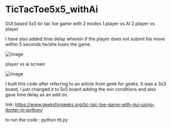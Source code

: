 # TicTacToe5x5_withAi
GUI based 5x5 tic tac toe game with 2 modes 1.player vs AI  2.player vs player

I have also added time delay wherein if the player does not submit his move within 5 seconds he/she loses the game.

![image](https://user-images.githubusercontent.com/88571564/167301301-b402c330-a260-43f4-a7c9-19897a356efe.png)

player vs ai screen

![image](https://user-images.githubusercontent.com/88571564/167301316-7a8a10d9-6b87-42f3-93e7-ecde411840a8.png)


I built this code after referring to an article from geek for geeks. It was a 3x3 board, i just changed it to 5x5 board adding the win conditions and also gave time delay as an add on.

link: https://www.geeksforgeeks.org/tic-tac-toe-game-with-gui-using-tkinter-in-python/


to run the code : python ttt.py
